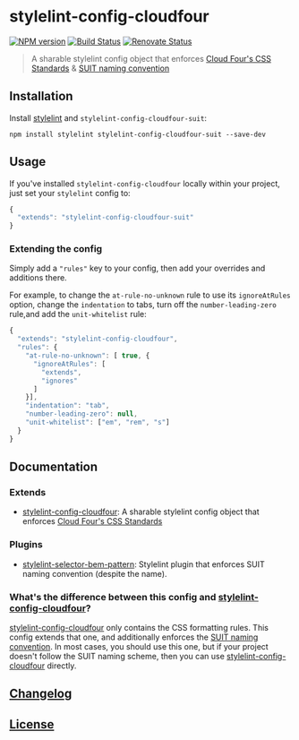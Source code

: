 # stylelint-config-cloudfour

[![NPM version](http://img.shields.io/npm/v/stylelint-config-cloudfour-suit.svg)](https://www.npmjs.org/package/stylelint-config-cloudfour-suit) [![Build Status](https://travis-ci.org/cloudfour/stylelint-config-cloudfour-suit.svg?branch=master)](https://travis-ci.org/cloudfour/stylelint-config-cloudfour-suit) [![Renovate Status](https://badges.renovateapi.com/github/cloudfour/stylelint-config-cloudfour-suit)](https://renovatebot.com/)

> A sharable stylelint config object that enforces [Cloud Four's CSS Standards](https://github.com/cloudfour/guides/tree/master/css) & [SUIT naming convention](https://github.com/suitcss/suit/blob/master/doc/naming-conventions.md)

## Installation

Install [stylelint](https://stylelint.io/) and `stylelint-config-cloudfour-suit`:

```
npm install stylelint stylelint-config-cloudfour-suit --save-dev
```

## Usage

If you've installed `stylelint-config-cloudfour` locally within your project, just set your `stylelint` config to:

```js
{
  "extends": "stylelint-config-cloudfour-suit"
}
```

### Extending the config

Simply add a `"rules"` key to your config, then add your overrides and additions there.

For example, to change the `at-rule-no-unknown` rule to use its `ignoreAtRules` option, change the `indentation` to tabs, turn off the `number-leading-zero` rule,and add the `unit-whitelist` rule:

```js
{
  "extends": "stylelint-config-cloudfour",
  "rules": {
    "at-rule-no-unknown": [ true, {
      "ignoreAtRules": [
        "extends",
        "ignores"
      ]
    }],
    "indentation": "tab",
    "number-leading-zero": null,
    "unit-whitelist": ["em", "rem", "s"]
  }
}
```

## Documentation

### Extends

-   [stylelint-config-cloudfour](https://github.com/cloudfour/stylelint-config-cloudfour): A sharable stylelint config object that enforces [Cloud Four's CSS Standards](https://github.com/cloudfour/guides/tree/master/css)

### Plugins

-   [stylelint-selector-bem-pattern](https://github.com/simonsmith/stylelint-selector-bem-pattern): Stylelint plugin that enforces SUIT naming convention (despite the name).

### What's the difference between this config and [stylelint-config-cloudfour](https://github.com/cloudfour/stylelint-config-cloudfour)?

[stylelint-config-cloudfour](https://github.com/cloudfour/stylelint-config-cloudfour) only contains the CSS formatting rules. This config extends that one, and additionally enforces the [SUIT naming convention](https://github.com/suitcss/suit/blob/master/doc/naming-conventions.md). In most cases, you should use this one, but if your project doesn't follow the SUIT naming scheme, then you can use [stylelint-config-cloudfour](https://github.com/cloudfour/stylelint-config-cloudfour) directly.

## [Changelog](CHANGELOG.md)

## [License](LICENSE)
